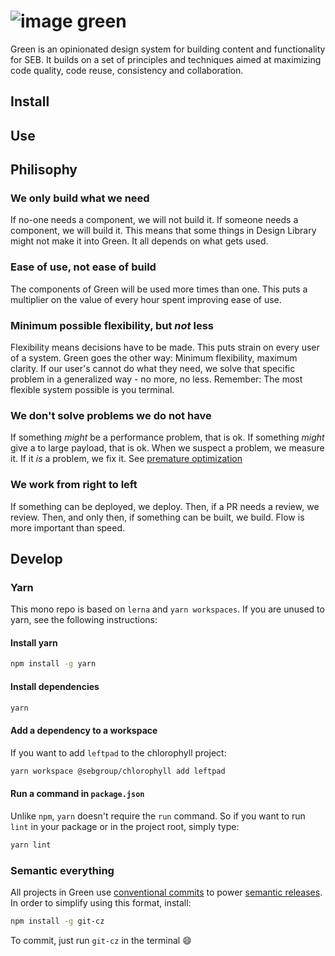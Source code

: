 # ![image](https://user-images.githubusercontent.com/11420341/121186039-f6eeda00-c866-11eb-9d80-21d01d065f0a.png) green

Green is an opinionated design system for building content and functionality for SEB. It builds on a set of principles and techniques aimed at maximizing code quality, code reuse, consistency and collaboration.

## Install

## Use

## Philisophy

### We only build what we need

If no-one needs a component, we will not build it. If someone needs a component, we will build it. This means that some things in Design Library might not make it into Green. It all depends on what gets used.

### Ease of use, not ease of build

The components of Green will be used more times than one. This puts a multiplier on the value of every hour spent improving ease of use.

### Minimum possible flexibility, but _not_ less

Flexibility means decisions have to be made. This puts strain on every user of a system. Green goes the other way: Minimum flexibility, maximum clarity. If our user's cannot do what they need, we solve that specific problem in a generalized way - no more, no less. Remember: The most flexible system possible is you terminal.

### We don't solve problems we do not have

If something _might_ be a performance problem, that is ok. If something _might_ give a to large payload, that is ok. When we suspect a problem, we measure it. If it _is_ a problem, we fix it. See [premature optimization](https://xkcd.com/1691/)

### We work from right to left

If something can be deployed, we deploy. Then, if a PR needs a review, we review. Then, and only then, if something can be built, we build. Flow is more important than speed.

## Develop

### Yarn

This mono repo is based on `lerna` and `yarn workspaces`. If you are unused to yarn, see the following instructions:

#### Install yarn

```bash
npm install -g yarn
```

#### Install dependencies

```bash
yarn
```

#### Add a dependency to a workspace

If you want to add `leftpad` to the chlorophyll project:

```bash
yarn workspace @sebgroup/chlorophyll add leftpad
```

#### Run a command in `package.json`

Unlike `npm`, `yarn` doesn't require the `run` command. So if you want to run `lint` in your package or in the project root, simply type:

```bash
yarn lint
```

### Semantic everything

All projects in Green use [conventional commits](https://www.conventionalcommits.org/en/v1.0.0/) to power [semantic releases](https://semantic-release.gitbook.io/semantic-release/). In order to simplify using this format, install:

```bash
npm install -g git-cz
```

To commit, just run `git-cz` in the terminal 😄

